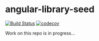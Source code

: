 # angular-library-seed

[![Build Status](https://travis-ci.org/trekhleb/angular-library-seed.svg?branch=master)](https://travis-ci.org/trekhleb/angular-library-starter)
[![codecov](https://codecov.io/gh/trekhleb/angular-library-seed/branch/master/graph/badge.svg)](https://codecov.io/gh/trekhleb/angular-library-starter)

Work on this repo is in progress...
